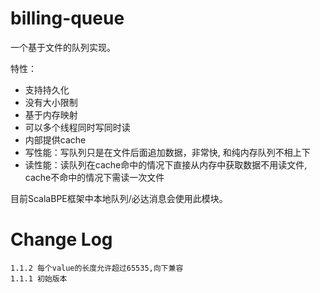 # billing-queue

一个基于文件的队列实现。

特性：

* 支持持久化
* 没有大小限制
* 基于内存映射
* 可以多个线程同时写同时读
* 内部提供cache
* 写性能：写队列只是在文件后面追加数据，非常快, 和纯内存队列不相上下
* 读性能：读队列在cache命中的情况下直接从内存中获取数据不用读文件, cache不命中的情况下需读一次文件

目前ScalaBPE框架中本地队列/必达消息会使用此模块。


# Change Log

    1.1.2 每个value的长度允许超过65535,向下兼容
    1.1.1 初始版本
